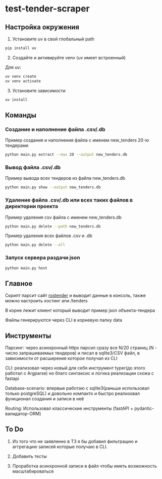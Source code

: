# test-tender-scraper

## Настройка окружения

1) Установите uv в свой глобальный path

```bash
pip install uv
```

2) Создайте и активируйте venv (uv имеет встроенный)

Для uv:

```bash
uv venv create
uv venv activate
```

3) Установите зависимости

```bash
uv install
```

## Команды

### Создание и наполнение файла .csv/.db

Пример создания и наполнения файла с именем new_tenders 20-ю тендерами

```bash
python main.py extract --max 20 --output new_tenders.db
```

### Вывод файла .csv/.db

Пример вывода всех тендеров из файла new_tenders.db

```bash
python main.py show --output new_tenders.db
```

### Удаление файла .csv/.db или всех таких файлов в директории проекта

Пример удаления csv файла с именем new_tenders.db

```bash
python main.py delete --path new_tenders.db
```

Пример удаления всех файлов .csv и .db

```bash
python main.py delete --all 
```

### Запуск сервера раздачи json

```bash
python main.py host 
```

## Главное

Скрипт парсит сайт [rostender](https://rostender.info/extsearch) и выводит данные в консоль, также можно настроить хостинг апи /tenders

В корне лежит клиент который выводит пример json объекта-тендера

Файлы генерируются через CLI в корневую папку data

## Инструменты

Парсинг: через асинхронный httpx парсил сразу все N/20 страниц (N - число запрашиваемых тендеров) и писал в sqlite3/CSV файл, в зависимости от расширения которое получал из CLI 

CLI: реализовал через новый для себя инструмент typer(до этого работал с Argparse) но благо синтаксис и логика реализации схожа с fastapi

Database-scenario: впервые работаю с sqlite3(раньше использовал только postgreSQL) и довольно компакто и быстро реализовал функционал создания и записи в неё

Routing: Использовал классические инструменты (fastAPI + pydantic-валидатор-ORM)

## To Do

1) Из того что не заявленно в ТЗ я бы добавил фильтрацию и аггрегацию записей которые получаю в CLI.

2) Добавить тесты

3) Проработка асинхронной записи в файл чтобы иметь возможность масштабироваться
